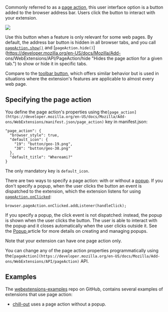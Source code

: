 Commonly referred to as a [page action](/en-US/docs/Mozilla/Add-ons/WebExtensions/API/pageAction), this user interface option is a button added to the browser address bar. Users click the button to interact with your extension.

![](https://mdn.mozillademos.org/files/12960/page-action.png)

Use this button when a feature is only relevant for some web pages. By default, the address bar button is hidden in all browser tabs, and you call [`pageAction.show()`](https://developer.mozilla.org/en-US/docs/Mozilla/Add-ons/WebExtensions/API/PageAction/show "Shows the page action for a given tab.The page action is shown whenever the given tab is the active tab.") and [`pageAction.hide()`](https://developer.mozilla.org/en-US/docs/Mozilla/Add-
ons/WebExtensions/API/PageAction/hide "Hides the page action for a given tab.") to show or hide it in specific tabs.

Compare to the [toolbar button](/en-US/docs/Mozilla/Add-ons/WebExtensions/Browser_action), which offers similar behavior but is used in situations where the extension's features are applicable to almost every
web page.

## Specifying the page action

You define the page action's properties using the`[page_action](https://developer.mozilla.org/en-US/docs/Mozilla/Add-
ons/WebExtensions/manifest.json/page_action)` key in manifest.json:

    "page_action": {
      "browser_style": true,
      "default_icon": {
        "19": "button/geo-19.png",
        "38": "button/geo-38.png"
      },
      "default_title": "Whereami?"
    }

The only mandatory key is `default_icon`.

There are two ways to specify a page action: with or without a [popup](/en-US/Add-ons/WebExtensions/Popups). If you don't specify a popup, when the user clicks the button an event is dispatched to the extension, which the extension
listens for using [`pageAction.onClicked`](/en-US/docs/Mozilla/Add-ons/WebExtensions/API/pageAction/onClicked "Fired when a browser action icon is clicked. This event will not fire if the browser action has a popup."):

    browser.pageAction.onClicked.addListener(handleClick);

If you specify a popup, the click event is not dispatched: instead, the popup is shown when the user clicks the button. The user is able to interact with the popup and it closes automatically when the user clicks outside it. See the [Popup ](https://developer.mozilla.org/en-US/Add-ons/WebExtensions/Popups)article for more details on creating and managing popups.

Note that your extension can have one page action only.

You can change any of the page action properties programmatically using the`[pageAction](https://developer.mozilla.org/en-US/docs/Mozilla/Add-ons/WebExtensions/API/pageAction)` API.

## Examples

The [webextensions-examples](https://github.com/mdn/webextensions-examples)
repo on GitHub, contains several examples of extensions that use page action:

  * [chill-out](https://github.com/mdn/webextensions-examples/tree/master/chill-out) uses a page action without a popup.

